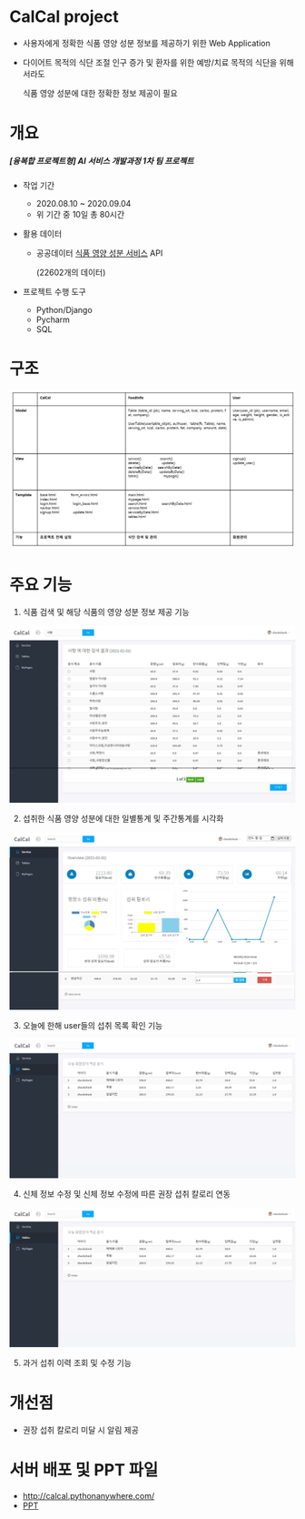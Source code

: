 

# CalCal project

* 사용자에게 정확한 식품 영양 성분 정보를 제공하기 위한 Web Application

* 다이어트 목적의 식단 조절 인구 증가 및 환자를 위한 예방/치료 목적의 식단을 위해서라도

  식품 영양 성분에 대한 정확한 정보 제공이 필요



# 개요

##### [융복합 프로젝트형] AI 서비스 개발과정 1차 팀 프로젝트

* 작업 기간

  * 2020.08.10 ~ 2020.09.04
  * 위 기간 중 10일 총 80시간

  

* 활용 데이터

  * 공공데이터 [식품 영양 성분 서비스](https://www.data.go.kr/data/15057436/openapi.do) API 

    (22602개의 데이터)

  

* 프로젝트 수행 도구
  * Python/Django
  * Pycharm
  * SQL



# 구조

![structure](./image/structure.jpeg)



# 주요 기능

1. 식품 검색 및 해당 식품의 영양 성분 정보 제공 기능

![search_page](./image/search_page.jpeg)

2. 섭취한 식품 영양 성분에 대한 일별통계 및 주간통계를 시각화

![service_page](./image/service_page.jpeg)

3. 오늘에 한해 user들의 섭취 목록 확인 기능

![user_eat_page](./image/user_eat_page.jpeg)

4. 신체 정보 수정 및 신체 정보 수정에 따른 권장 섭취 칼로리 연동

![user_eat_page](./image/user_eat_page.jpeg)

5. 과거 섭취 이력 조회 및 수정 기능



# 개선점

* 권장 섭취 칼로리 미달 시 알림 제공



# 서버 배포 및 PPT 파일

* http://calcal.pythonanywhere.com/
* [PPT](./CalCal_김주현,서광채,한현도.pptx)
